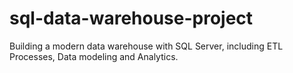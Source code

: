 # sql-data-warehouse-project
Building a modern data warehouse with SQL Server, including ETL Processes, Data modeling and Analytics.
